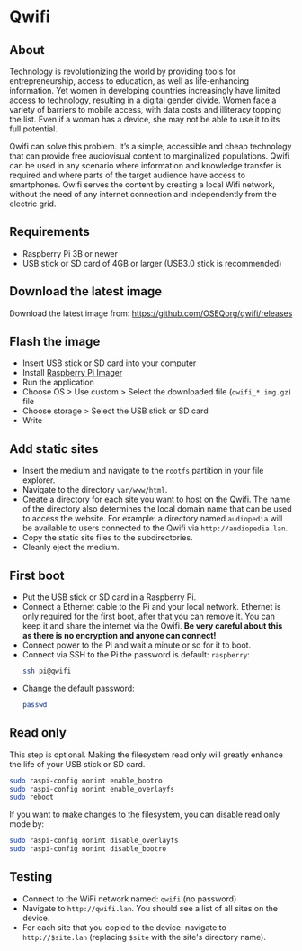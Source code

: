 # Qwifi

## About

Technology is revolutionizing the world by providing tools for entrepreneurship, access to education, as well as life-enhancing information. Yet women in developing countries increasingly have limited access to technology, resulting in a digital gender divide. Women face a variety of barriers to mobile access, with data costs and illiteracy topping the list. Even if a woman has a device, she may not be able to use it to its full potential. 

Qwifi can solve this problem. It’s a simple, accessible and cheap technology that can provide free audiovisual content to marginalized populations. Qwifi can be used in any scenario where information and knowledge transfer is required and where parts of the target audience have access to smartphones. Qwifi serves the content by creating a local Wifi network, without the need of any internet connection and independently from the electric grid. 

## Requirements

- Raspberry Pi 3B or newer
- USB stick or SD card of 4GB or larger (USB3.0 stick is recommended)

## Download the latest image

Download the latest image from: https://github.com/OSEQorg/qwifi/releases

## Flash the image

- Insert USB stick or SD card into your computer
- Install [Raspberry Pi Imager](https://www.raspberrypi.org/software/)
- Run the application
- Choose OS > Use custom > Select the downloaded file (`qwifi_*.img.gz`) file
- Choose storage > Select the USB stick or SD card
- Write

## Add static sites

- Insert the medium and navigate to the `rootfs` partition in your file explorer.
- Navigate to the directory `var/www/html`.
- Create a directory for each site you want to host on the Qwifi. The name of
  the directory also determines the local domain name that can be used to access
  the website. For example: a directory named `audiopedia` will be available to
  users connected to the Qwifi via `http://audiopedia.lan`.
- Copy the static site files to the subdirectories.
- Cleanly eject the medium.

## First boot

- Put the USB stick or SD card in a Raspberry Pi.
- Connect a Ethernet cable to the Pi and your local network. Ethernet is only
  required for the first boot, after that you can remove it. You can keep it and
  share the internet via the Qwifi. **Be very careful about this as there is
  no encryption and anyone can connect!**
- Connect power to the Pi and wait a minute or so for it to boot.
- Connect via SSH to the Pi the password is default: `raspberry`:
  ```bash
  ssh pi@qwifi
  ```
- Change the default password:
  ```bash
  passwd
  ```

## Read only

This step is optional. Making the filesystem read only will greatly enhance the
life of your USB stick or SD card.

```bash
sudo raspi-config nonint enable_bootro
sudo raspi-config nonint enable_overlayfs
sudo reboot
```

If you want to make changes to the filesystem, you can disable read only mode by:

```bash
sudo raspi-config nonint disable_overlayfs
sudo raspi-config nonint disable_bootro
```

## Testing

- Connect to the WiFi network named: `qwifi` (no password)
- Navigate to `http://qwifi.lan`. You should see a list of all sites on the device.
- For each site that you copied to the device: navigate to `http://$site.lan`
  (replacing `$site` with the site's directory name).
